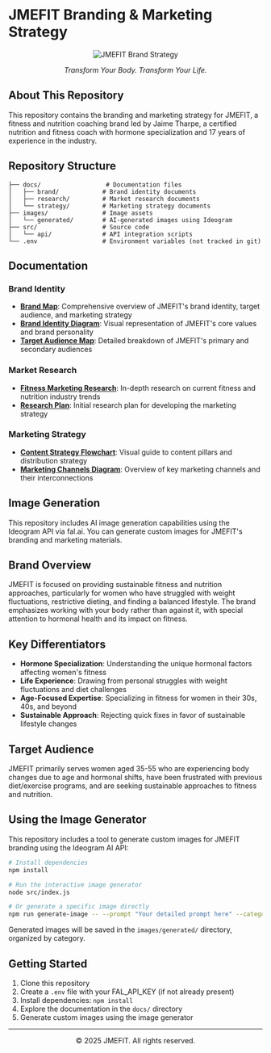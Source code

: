 # JMEFIT Branding & Marketing Strategy

<div align="center">
  <img src="https://via.placeholder.com/500x150?text=JMEFIT+Brand+Strategy" alt="JMEFIT Brand Strategy" />
  <p><em>Transform Your Body. Transform Your Life.</em></p>
</div>

## About This Repository

This repository contains the branding and marketing strategy for JMEFIT, a fitness and nutrition coaching brand led by Jaime Tharpe, a certified nutrition and fitness coach with hormone specialization and 17 years of experience in the industry.

## Repository Structure

```
├── docs/                  # Documentation files
│   ├── brand/            # Brand identity documents
│   ├── research/         # Market research documents
│   └── strategy/         # Marketing strategy documents
├── images/               # Image assets
│   └── generated/        # AI-generated images using Ideogram
├── src/                  # Source code
│   └── api/              # API integration scripts
└── .env                  # Environment variables (not tracked in git)
```

## Documentation

### Brand Identity
- **[Brand Map](docs/brand/jamie_fit_brand_map.md)**: Comprehensive overview of JMEFIT's brand identity, target audience, and marketing strategy
- **[Brand Identity Diagram](docs/brand/brand_identity_diagram.md)**: Visual representation of JMEFIT's core values and brand personality
- **[Target Audience Map](docs/brand/target_audience_map.md)**: Detailed breakdown of JMEFIT's primary and secondary audiences

### Market Research
- **[Fitness Marketing Research](docs/research/fitness_marketing_research_2025.md)**: In-depth research on current fitness and nutrition industry trends
- **[Research Plan](docs/research/research_plan.md)**: Initial research plan for developing the marketing strategy

### Marketing Strategy
- **[Content Strategy Flowchart](docs/strategy/content_strategy_flowchart.md)**: Visual guide to content pillars and distribution strategy
- **[Marketing Channels Diagram](docs/strategy/marketing_channels_diagram.md)**: Overview of key marketing channels and their interconnections

## Image Generation

This repository includes AI image generation capabilities using the Ideogram API via fal.ai. You can generate custom images for JMEFIT's branding and marketing materials.

## Brand Overview

JMEFIT is focused on providing sustainable fitness and nutrition approaches, particularly for women who have struggled with weight fluctuations, restrictive dieting, and finding a balanced lifestyle. The brand emphasizes working with your body rather than against it, with special attention to hormonal health and its impact on fitness.

## Key Differentiators

- **Hormone Specialization**: Understanding the unique hormonal factors affecting women's fitness
- **Life Experience**: Drawing from personal struggles with weight fluctuations and diet challenges
- **Age-Focused Expertise**: Specializing in fitness for women in their 30s, 40s, and beyond
- **Sustainable Approach**: Rejecting quick fixes in favor of sustainable lifestyle changes

## Target Audience

JMEFIT primarily serves women aged 35-55 who are experiencing body changes due to age and hormonal shifts, have been frustrated with previous diet/exercise programs, and are seeking sustainable approaches to fitness and nutrition.

## Using the Image Generator

This repository includes a tool to generate custom images for JMEFIT branding using the Ideogram AI API:

```bash
# Install dependencies
npm install

# Run the interactive image generator
node src/index.js

# Or generate a specific image directly
npm run generate-image -- --prompt "Your detailed prompt here" --category "brand"
```

Generated images will be saved in the `images/generated/` directory, organized by category.

## Getting Started

1. Clone this repository
2. Create a `.env` file with your FAL_API_KEY (if not already present)
3. Install dependencies: `npm install`
4. Explore the documentation in the `docs/` directory
5. Generate custom images using the image generator

---

<div align="center">
  <p>© 2025 JMEFIT. All rights reserved.</p>
</div>

